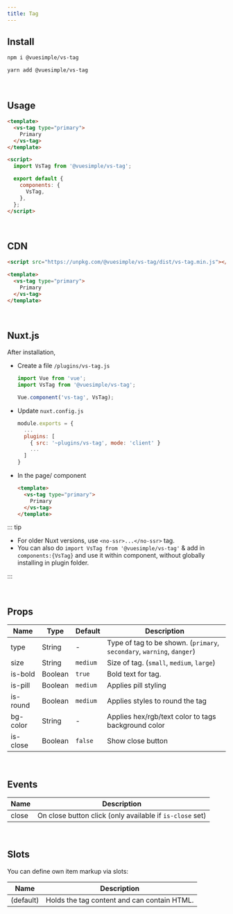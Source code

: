 ```yaml
---
title: Tag
---
```


<masthead title="Tag" description="A simple vue tag.">
  <component-links
    codesandbox="https://codesandbox.io/s/vs-tag-l7q3d"
    github="https://github.com/ashwinkshenoy/vue-simple/tree/master/packages/vs-tag"
    packageName="@vuesimple/vs-tag">
  </component-links>
</masthead>

## Install

```bash
npm i @vuesimple/vs-tag
```

```bash
yarn add @vuesimple/vs-tag
```

<br />

## Usage

```html
<template>
  <vs-tag type="primary">
    Primary
  </vs-tag>
</template>

<script>
  import VsTag from '@vuesimple/vs-tag';

  export default {
    components: {
      VsTag,
    },
  };
</script>
```

<br />

## CDN

```html
<script src="https://unpkg.com/@vuesimple/vs-tag/dist/vs-tag.min.js"></script>
```

```html
<template>
  <vs-tag type="primary">
    Primary
  </vs-tag>
</template>
```

<br />

## Nuxt.js

After installation,

- Create a file `/plugins/vs-tag.js`

  ```javascript
  import Vue from 'vue';
  import VsTag from '@vuesimple/vs-tag';

  Vue.component('vs-tag', VsTag);
  ```

- Update `nuxt.config.js`
  ```javascript
  module.exports = {
    ...
    plugins: [
      { src: '~plugins/vs-tag', mode: 'client' }
      ...
    ]
  }
  ```
- In the page/ component

  ```html
  <template>
    <vs-tag type="primary">
      Primary
    </vs-tag>
  </template>
  ```

::: tip

- For older Nuxt versions, use `<no-ssr>...</no-ssr>` tag.
- You can also do
  `import VsTag from '@vuesimple/vs-tag'`
  & add in `components:{VsTag}` and use it within component, without globally installing in plugin folder.

:::

<br />

## Props

| Name     | Type    | Default  | Description                                                            |
| -------- | ------- | -------- | ---------------------------------------------------------------------- |
| type     | String  | -        | Type of tag to be shown. (`primary`, `secondary`, `warning`, `danger`) |
| size     | String  | `medium` | Size of tag. (`small`, `medium`, `large`)                              |
| is-bold  | Boolean | `true`   | Bold text for tag.                                                     |
| is-pill  | Boolean | `medium` | Applies pill styling                                                   |
| is-round | Boolean | `medium` | Applies styles to round the tag                                        |
| bg-color | String  | -        | Applies hex/rgb/text color to tags background color                    |
| is-close | Boolean | `false`  | Show close button                                                      |

<br />

## Events

| Name  | Description                                              |
| ----- | -------------------------------------------------------- |
| close | On close button click (only available if `is-close` set) |

<br />

## Slots

You can define own item markup via slots:

| Name      | Description                                 |
| --------- | ------------------------------------------- |
| (default) | Holds the tag content and can contain HTML. |
